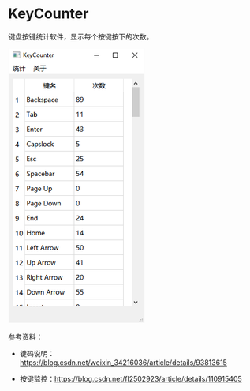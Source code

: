 KeyCounter
===

键盘按键统计软件，显示每个按键按下的次数。



![截图](screenshots/pic1.png)



参考资料：

- 键码说明：https://blog.csdn.net/weixin_34216036/article/details/93813615

- 按键监控：https://blog.csdn.net/fl2502923/article/details/110915405